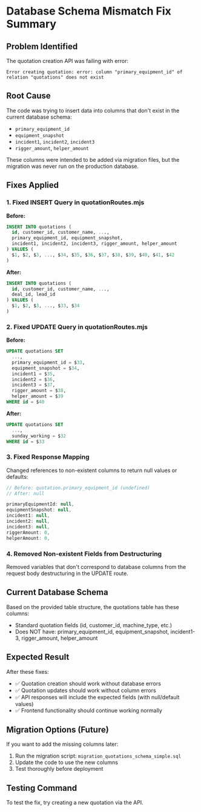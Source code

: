 # Database Schema Mismatch Fix Summary

## Problem Identified
The quotation creation API was failing with error:
```
Error creating quotation: error: column "primary_equipment_id" of relation "quotations" does not exist
```

## Root Cause
The code was trying to insert data into columns that don't exist in the current database schema:
- `primary_equipment_id`
- `equipment_snapshot` 
- `incident1`, `incident2`, `incident3`
- `rigger_amount`, `helper_amount`

These columns were intended to be added via migration files, but the migration was never run on the production database.

## Fixes Applied

### 1. Fixed INSERT Query in quotationRoutes.mjs
**Before:**
```sql
INSERT INTO quotations (
  id, customer_id, customer_name, ..., 
  primary_equipment_id, equipment_snapshot,
  incident1, incident2, incident3, rigger_amount, helper_amount
) VALUES (
  $1, $2, $3, ..., $34, $35, $36, $37, $38, $39, $40, $41, $42
)
```

**After:**
```sql 
INSERT INTO quotations (
  id, customer_id, customer_name, ...,
  deal_id, lead_id
) VALUES (
  $1, $2, $3, ..., $33, $34
)
```

### 2. Fixed UPDATE Query in quotationRoutes.mjs
**Before:**
```sql
UPDATE quotations SET 
  ...,
  primary_equipment_id = $33,
  equipment_snapshot = $34,
  incident1 = $35,
  incident2 = $36, 
  incident3 = $37,
  rigger_amount = $38,
  helper_amount = $39
WHERE id = $40
```

**After:**
```sql
UPDATE quotations SET
  ...,
  sunday_working = $32
WHERE id = $33
```

### 3. Fixed Response Mapping
Changed references to non-existent columns to return null values or defaults:
```javascript
// Before: quotation.primary_equipment_id (undefined)
// After: null

primaryEquipmentId: null,
equipmentSnapshot: null,
incident1: null,
incident2: null,
incident3: null,
riggerAmount: 0,
helperAmount: 0,
```

### 4. Removed Non-existent Fields from Destructuring
Removed variables that don't correspond to database columns from the request body destructuring in the UPDATE route.

## Current Database Schema
Based on the provided table structure, the quotations table has these columns:
- Standard quotation fields (id, customer_id, machine_type, etc.)
- Does NOT have: primary_equipment_id, equipment_snapshot, incident1-3, rigger_amount, helper_amount

## Expected Result
After these fixes:
- ✅ Quotation creation should work without database errors
- ✅ Quotation updates should work without column errors  
- ✅ API responses will include the expected fields (with null/default values)
- ✅ Frontend functionality should continue working normally

## Migration Options (Future)
If you want to add the missing columns later:
1. Run the migration script: `migration_quotations_schema_simple.sql`
2. Update the code to use the new columns
3. Test thoroughly before deployment

## Testing Command
To test the fix, try creating a new quotation via the API.